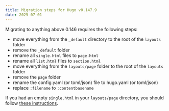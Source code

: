 ```yaml
---
title: Migration steps for Hugo v0.147.9
date: 2025-07-01
---
```


Migrating to anything above 0.146 requires the following steps:

- move everything from the `_default` directory to the root of the `layouts` folder
- remove the `_default` folder
- rename all `single.html` files to `page.html`
- rename all `list.html` files to `section.html`
- move everything from the `layouts/page` folder to the root of the `layouts` folder
- remove the `page` folder
- rename the config.yaml (or toml/json) file to hugo.yaml (or toml/json)
- replace `:filename` to `:contentbasename`

If you had an empty `single.html` in your `layouts/page` directory, you should follow [these instructions](https://discourse.gohugo.io/t/possible-bug-single-layout-for-pages-in-v0-147-9/55179/8).
